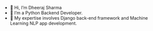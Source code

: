 - 👋 Hi, I’m Dheeraj Sharma
- 👀 I’m a Python Backend Developer. 
- 🌱 My expertise involves Django back-end framework and Machine Learning NLP app development.



<!---
Dj-1000/Dj-1000 is a ✨ special ✨ repository because its `README.md` (this file) appears on your GitHub profile.
You can click the Preview link to take a look at your changes.
--->
